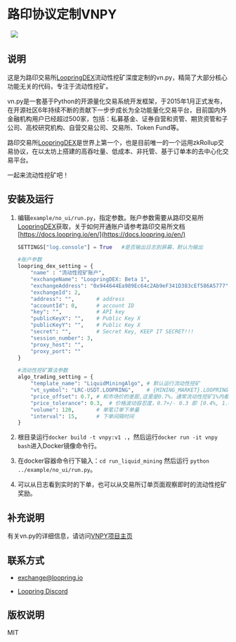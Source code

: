 # 路印协议定制VNPY

<p align="center">

  <img src ="https://vnpy.oss-cn-shanghai.aliyuncs.com/vnpy-logo.png"/>

</p>

## 说明

这是为路印交易所[LoopringDEX](https://loopring.io)流动性挖矿深度定制的vn.py，精简了大部分核心功能无关的代码，专注于流动性挖矿。

vn.py是一套基于Python的开源量化交易系统开发框架，于2015年1月正式发布，在开源社区6年持续不断的贡献下一步步成长为全功能量化交易平台，目前国内外金融机构用户已经超过500家，包括：私募基金、证券自营和资管、期货资管和子公司、高校研究机构、自营交易公司、交易所、Token Fund等。

路印交易所[LoopringDEX](https://loopring.io)是世界上第一个，也是目前唯一的一个运用zkRollup交易协议，在以太坊上搭建的高吞吐量、低成本、非托管、基于订单本的去中心化交易平台。

一起来流动性挖矿吧！

## 安装及运行

1. 编辑`example/no_ui/run.py`，指定参数。账户参数需要从路印交易所[LoopringDEX](https://loopring.io)获取，关于如何开通账户请参考路印交易所文档[https://docs.loopring.io/en/](https://docs.loopring.io/en/)

   ```python
   SETTINGS["log.console"] = True	#是否输出日志到屏幕，默认为输出
   
   #账户参数
   loopring_dex_setting = {
       "name" : "流动性挖矿账户",
       "exchangeName": "LoopringDEX: Beta 1",
       "exchangeAddress": "0x944644Ea989Ec64c2Ab9eF341D383cEf586A5777",
       "exchangeId": 2,
       "address": "", 		# address
       "accountId": 0,		# account ID
       "key": "",   		# API key
       "publicKeyX": "", 	# Public Key X
       "publicKeyY": "",	# Public Key X
       "secret": "",		# Secret Key, KEEP IT SECRET!!!
       "session_number": 3,
       "proxy_host": "",
       "proxy_port": ""
   }
   
   #流动性挖矿算法参数
   algo_trading_setting = {
       "template_name": "LiquidMiningAlgo", # 默认运行流动性挖矿
       "vt_symbol": "LRC-USDT.LOOPRING",    # {MINING_MARKET}.LOOPRING
       "price_offset": 0.7,	# 和市场价的差距,这里是0.7%，通常流动性挖矿1%内都有奖励。
       "price_tolerance": 0.3,	# 价格波动容忍度，0.7+/- 0.3 即 [0.4%, 1.0%]
       "volume": 120,		# 单笔订单下单量
       "interval": 15,		# 下单间隔时间
   }
   ```

2. 根目录运行`docker build -t vnpy:v1 .`，然后运行`docker run -it vnpy bash`进入Docker镜像命令行。

3. 在docker容器命令行下输入：`cd run_liquid_mining` 然后运行 `python ../example/no_ui/run.py`。

4. 可以从日志看到实时的下单，也可以从交易所订单页面观察即时的流动性挖矿奖励。


## 补充说明

有关vn.py的详细信息，请访问[VNPY项目主页](http://www.vnpy.com/)


## 联系方式

* [exchange@loopring.io](mailto:exchange@loopring.io)

* [Loopring Discord](https://discord.gg/KkYccYp)

## 版权说明

MIT